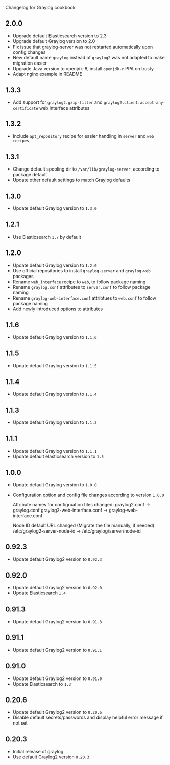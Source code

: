 Changelog for Graylog cookbook

2.0.0
-----

- Upgrade default Elasticsearch version to 2.3
- Upgrade default Graylog version to 2.0
- Fix issue that graylog-server was not restarted automatically upon config changes
- New default name `graylog` instead of `graylog2` was not adapted to make migration easier
- Upgrade Java version to openjdk-8, install `openjdk-r` PPA on trusty
- Adapt nginx example in README

1.3.3
-----

- Add support for `graylog2.gzip-filter` and `graylog2.client.accept-any-certificate` web interface attributes

1.3.2
-----

- Include `apt_repository` recipe for easier handling in `server` and `web recipes`


1.3.1
-----

- Change default spooling dir to `/var/lib/graylog-server`, according to package default
- Update other default settings to match Graylog defaults


1.3.0
-----

- Update default Graylog version to `1.3.0`

1.2.1
-----

- Use Elasticsearch `1.7` by default

1.2.0
-----

- Update default Graylog version to `1.2.0`
- Use official repositories to install `graylog-server` and `graylog-web` packages
- Rename `web_interface` recipe to `web`, to follow package naming
- Rename `graylog.conf` attributes to `server.conf` to follow package naming
- Rename `graylog-web-interface.conf` attribtues to `web.conf` to follow package naming
- Add newly introduced options to attributes

1.1.6
-----

- Update default Graylog version to `1.1.6`

1.1.5
-----

- Update default Graylog version to `1.1.5`

1.1.4
-----

- Update default Graylog version to `1.1.4`

1.1.3
-----

- Update default Graylog version to `1.1.3`

1.1.1
-----

- Update default Graylog version to `1.1.1`
- Update default elasticsearch version to `1.5`

1.0.0
-----

- Update default Graylog version to `1.0.0`
- Configuration option and config file changes according to version `1.0.0`

  Attribute names for configruation files changed:
    graylog2.conf -> graylog.conf
    graylog2-web-interface.conf -> graylog-web-interface.conf

  Node ID default URL changed (Migrate the file manually, if needed)
    /etc/graylog2-server-node-id -> /etc/graylog/server/node-id

0.92.3
------

- Update default Graylog2 version to `0.92.3`

0.92.0
------

- Update default Graylog2 version to `0.92.0`
- Update Elasticsearch `1.4`

0.91.3
------

- Update default Graylog2 version to `0.91.3`


0.91.1
------

- Update default Graylog2 version to `0.91.1`

0.91.0
------

- Update default Graylog2 version to `0.91.0`
- Update Elasticsearch to `1.3`

0.20.6
------

- Update default Graylog2 version to `0.20.6`
- Disable default secrets/passwords and display helpful error message if not set

0.20.3
------

- Initial release of graylog
- Use default Graylog2 version `0.20.3`
